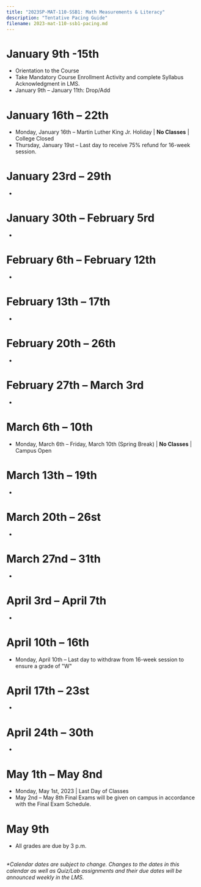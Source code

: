 ```yaml
---
title: "2023SP-MAT-110-SSB1: Math Measurements & Literacy"
description: "Tentative Pacing Guide"
filename: 2023-mat-110-ssb1-pacing.md
--- 
```


# January 9th -15th
- Orientation to the Course
- Take Mandatory Course Enrollment Activity and complete Syllabus Acknowledgment in LMS.
- January 9th – January 11th: Drop/Add


# January 16th – 22th
- Monday, January 16th – Martin Luther King Jr. Holiday \| **No Classes** \| College Closed
- Thursday, January 19st – Last day to receive 75% refund for 16-week session.


# January 23rd – 29th
- 

# January 30th – February 5rd
- 

# February 6th – February 12th
- 

# February 13th – 17th
- 

# February 20th – 26th
- 

# February 27th – March 3rd
- 

# March 6th – 10th
- Monday, March 6th – Friday, March 10th (Spring Break) \| **No Classes** \| Campus Open

# March 13th – 19th
- 

# March 20th – 26st
- 

# March 27nd – 31th
- 

# April 3rd – April 7th
- 

# April 10th – 16th
- Monday, April 10th – Last day to withdraw from 16-week session to ensure a grade of "W"

# April 17th – 23st
- 

# April 24th – 30th
- 

# May 1th – May 8nd
- Monday, May 1st, 2023 \| Last Day of Classes
- May 2nd – May 8th Final Exams will be given on campus in accordance with the Final Exam Schedule.

# May 9th
- All grades are due by 3 p.m.
<br><br>

_*Calendar dates are subject to change. Changes to the dates in this calendar as well as Quiz/Lab assignments and their due dates will be announced weekly in the LMS._
